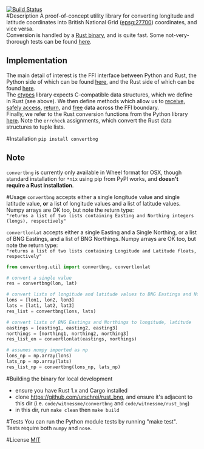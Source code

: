 [![Build Status](https://travis-ci.org/urschrei/convertbng.png?branch=master)](https://travis-ci.org/urschrei/convertbng)  
#Description
A proof-of-concept utility library for converting longitude and latitude coordinates into British National Grid ([epsg:27700](http://spatialreference.org/ref/epsg/osgb-1936-british-national-grid/)) coordinates, and vice versa.  
Conversion is handled by a [Rust binary](https://github.com/urschrei/rust_bng), and is quite fast. Some not-very-thorough tests can be found [here](https://github.com/urschrei/rust_bng/blob/master/rust_BNG.ipynb).  

## Implementation
The main detail of interest is the FFI interface between Python and Rust, the Python side of which can be found [here](https://github.com/urschrei/convertbng/blob/master/convertbng/util.py#L48-L108), and the Rust side of which can be found [here](https://github.com/urschrei/rust_bng/blob/master/src/lib.rs#L63-L115).  
The [ctypes](https://docs.python.org/2/library/ctypes.html) library expects C-compatible data structures, which we define in Rust (see above). We then define methods which allow us to [receive](https://github.com/urschrei/rust_bng/blob/master/src/lib.rs#L368-L375), [safely access](https://github.com/urschrei/rust_bng/blob/master/src/lib.rs#L90-L97), [return](https://github.com/urschrei/rust_bng/blob/master/src/lib.rs#L99-L114), and [free](https://github.com/urschrei/rust_bng/blob/master/src/lib.rs#L69-L87) data across the FFI boundary.  
Finally, we refer to the Rust conversion functions from the Python library [here](https://github.com/urschrei/convertbng/blob/master/convertbng/util.py#L111-L128). Note the `errcheck` assignments, which convert the Rust data structures to tuple lists. 



#Installation
`pip install convertbng`
## Note
`convertbng` is currently only available in Wheel format for OSX, though standard installation for `*nix` using pip from PyPI works, and **doesn't require a Rust installation**.

#Usage
`convertbng` accepts either a single longitude value and single latitude value, **or** a list of longitude values and a list of latitude values. Numpy arrays are OK too, but note the return type:  
`"returns a list of two lists containing Easting and Northing integers (longs), respectively"`

`convertlonlat` accepts either a single Easting and a Single Northing, or a list of BNG Eastings, and a list of BNG Northings. Numpy arrays are OK too, but note the return type:  
`"returns a list of two lists containing Longitude and Latitude floats, respectively"`

```python
from convertbng.util import convertbng, convertlonlat

# convert a single value
res = convertbng(lon, lat)

# convert lists of longitude and latitude values to BNG Eastings and Northings
lons = [lon1, lon2, lon3]
lats = [lat1, lat2, lat3]
res_list = convertbng(lons, lats)

# convert lists of BNG Eastings and Northings to longitude, latitude
eastings = [easting1, easting2, easting3]
northings = [northing1, northing2, northing3]
res_list_en = convertlonlat(eastings, northings)

# assumes numpy imported as np
lons_np = np.array(lons)
lats_np = np.array(lats)
res_list_np = convertbng(lons_np, lats_np)
```

#Building the binary for local development
- ensure you have Rust 1.x and Cargo installed
- clone https://github.com/urschrei/rust_bng, and ensure it's adjacent to this dir (i.e. `code/witnessme/convertbng` and `code/witnessme/rust_bng`)
- in this dir, run `make clean` then `make build`

#Tests
You can run the Python module tests by running "make test".  
Tests require both `numpy` and `nose`.

#License
[MIT](license.txt)

